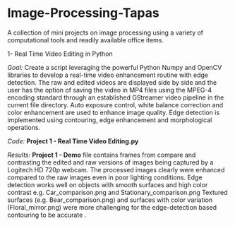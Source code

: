 # Image-Processing-Tapas
A collection of mini projects on image processing using a variety of computational tools and readily available office items.


1- Real Time Video Editing in Python

  _Goal:_ Create a script leveraging the powerful Python Numpy and OpenCV libraries to develop a real-time video enhancement routine with edge detection. The raw and edited videos are displayed side by side and the user has the option of saving the video in MP4 files using the MPEG-4 encoding standard through an established GStreamer video pipeline in the current file directory. Auto exposure control, white balance correction and color enhancement are used to enhance image quality. Edge detection is implemented using contouring, edge enhancement and morphological operations. 

  _Code:_ **Project 1 - Real Time Video Editing.py**
  
  _Results:_ **Project 1 - Demo** file contains frames from compare and contrasting the edited and raw versions of images being captured by a Logitech HD 720p webcam. The processed images clearly were enhanced compared to the raw images even in poor lighting conditions. Edge detection works well on objects with smooth surfaces and high color contrast e.g. Car_comparison.png and Stationary_comparison.png Textured surfaces (e.g. Bear_comparison.png) and surfaces with color variation (Floral_mirror.png) were more challenging for the edge-detection based contouring to be accurate .
